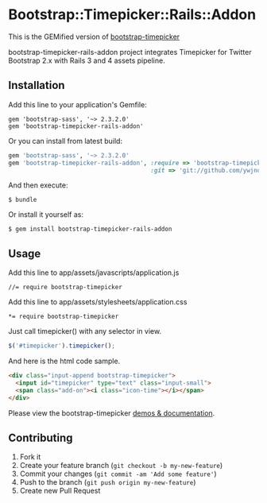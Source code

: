# Bootstrap::Timepicker::Rails::Addon
This is the GEMified version of [bootstrap-timepicker](https://github.com/jdewit/bootstrap-timepicker)

bootstrap-timepicker-rails-addon project integrates Timepicker for Twitter Bootstrap 2.x with Rails 3 and 4 assets pipeline.

## Installation

Add this line to your application's Gemfile:

    gem 'bootstrap-sass', '~> 2.3.2.0'
    gem 'bootstrap-timepicker-rails-addon'

Or you can install from latest build:

```ruby
gem 'bootstrap-sass', '~> 2.3.2.0'
gem 'bootstrap-timepicker-rails-addon', :require => 'bootstrap-timepicker-rails-addon',
                                        :git => 'git://github.com/ywjno/bootstrap-timepicker-rails-addon.git'
```

And then execute:

    $ bundle

Or install it yourself as:

    $ gem install bootstrap-timepicker-rails-addon

## Usage

Add this line to app/assets/javascripts/application.js

    //= require bootstrap-timepicker

Add this line to app/assets/stylesheets/application.css

    *= require bootstrap-timepicker

Just call timepicker() with any selector in view.

```javascript
$('#timepicker').timepicker();
```

And here is the html code sample.

```html
<div class="input-append bootstrap-timepicker">
  <input id="timepicker" type="text" class="input-small">
  <span class="add-on"><i class="icon-time"></i></span>
</div>
```

Please view the bootstrap-timepicker <a href="http://jdewit.github.io/bootstrap-timepicker/">demos & documentation</a>.

## Contributing

1. Fork it
2. Create your feature branch (`git checkout -b my-new-feature`)
3. Commit your changes (`git commit -am 'Add some feature'`)
4. Push to the branch (`git push origin my-new-feature`)
5. Create new Pull Request
